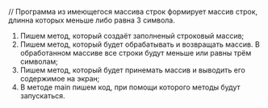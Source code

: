 // Программа из имеющегося массива строк формирует массив строк, длинна которых меньше либо равна 3 символа. 

1. Пишем метод, который создаёт заполненый строковый массив;
2. Пишем метод, который будет обрабатывать и возвращать массив. В обработанном массиве все строки будут меньше или равны трём символам;
3. Пишем метод, который будет принемать массив и выводить его содержимое на экран;
4. В методе main пишем код, при помощи которого методы будут запускаться.